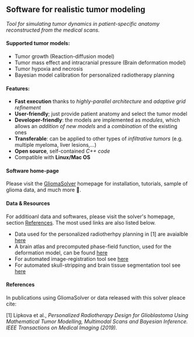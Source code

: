 ## Software for realistic tumor modeling
_Tool for simulating tumor dynamics in patient-specific anatomy reconstructed from the medical scans._

#### Supported tumor models:
 * Tumor growth (Reaction-diffusion model)
 * Tumor mass effect and intracranial pressure (Brain deformation model)
 * Tumor hypoxia and necrosis
 * Bayesian model calibration for personalized radiotherapy planning 

#### Features:
 * **Fast execution** thanks to *highly-parallel architecture* and *adaptive grid refinement*
 * **User-friendly**; just provide patient anatomy and select the tumor model
 * **Developer-friendly**: the models are implemented as *modules*, which allows an *addition of new models* and a *combination* of the existing ones
 * **Transferable**: can be applied to other types of *infiltrative tumors* (e.g. multiple myeloma, liver lesions,...)
 * **Open source**, self-contained *C++ code*
 * Compatible with **Linux/Mac OS**

#### Software home-page
Please visit the [GliomaSolver](https://gliomasolver.org/index.html) homepage for installation, tutorials, sample of glioma data, and much more :panda_face:.

#### Data & Resources
For additioanl data and softwares, please visit the solver's homepage, section [References](http://tdo.sk/~janka/GliomaWebsite/references.html). The most used links are also listed below.
 * Data used for the personalized radiotherhpy planning in [1] are avaialble [here](http://tdo.sk/~janka/GliomaSolverHome/GlioblastomaDATA.tgz)
 * A brain atlas and precomputed phase-field function, used for the deformation model, can be found [here](http://tdo.sk/~janka/GliomaSolverHome/TutorialTestData/AtlasPFF.tgz)
 * For automated image-registration tool see [here](https://github.com/JanaLipkova/Registration)
 * For automated skull-stripping and brain tissue segmentation tool see [here](https://github.com/JanaLipkova/s3)
 

#### References
In publications using GliomaSolver or data released with this solver pleace cite:

[1] Lipkova et al., *Personalized Radiotherapy Design for Glioblastoma Using Mathematical Tumor Modelling, Multimodal Scans and Bayesian Inference. IEEE Transactions on Medical Imaging (2019).* 








